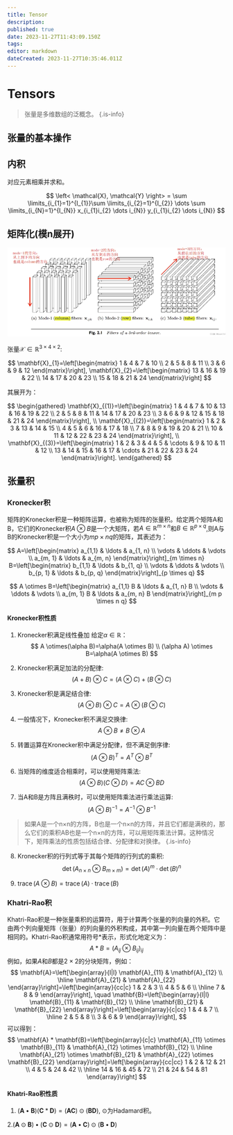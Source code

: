 ```yaml
---
title: Tensor
description: 
published: true
date: 2023-11-27T11:43:09.150Z
tags: 
editor: markdown
dateCreated: 2023-11-27T10:35:46.011Z
---
```


# Tensors

> 张量是多维数组的泛概念。
{.is-info}

## 张量的基本操作
## 内积

对应元素相乘并求和。

$$
\left< \mathcal{X}, \mathcal{Y} \right> = \sum \limits_{i_{1}=1}^{I_{1}}\sum \limits_{i_{2}=1}^{I_{2}} \dots \sum \limits_{i_{N}=1}^{I_{N}} x_{i_{1}i_{2} \dots i_{N}} y_{i_{1}i_{2} \dots i_{N}}
$$

## 矩阵化(模n展开)

<img src='/面上/模n展开.png'>

张量$\mathcal{X} \in \mathbb{R}^{3\times 4\times 2}$:

$$
\mathbf{X}_{1}=\left[\begin{matrix}
1 & 4 & 7 & 10 \\
2 & 5 & 8 & 11 \\
3 & 6 & 9 & 12
\end{matrix}\right], \mathbf{X}_{2}=\left[\begin{matrix}
13 & 16 & 19 & 22 \\
14 & 17 & 20 & 23 \\
15 & 18 & 21 & 24
\end{matrix}\right]
$$

其展开为：

$$
\begin{gathered}
\mathbf{X}_{(1)}=\left[\begin{matrix}
1 & 4 & 7 & 10 & 13 & 16 & 19 & 22 \\
2 & 5 & 8 & 11 & 14 & 17 & 20 & 23 \\
3 & 6 & 9 & 12 & 15 & 18 & 21 & 24
\end{matrix}\right], \\
\mathbf{X}_{(2)}=\left[\begin{matrix}
1 & 2 & 3 & 13 & 14 & 15 \\
4 & 5 & 6 & 16 & 17 & 18 \\
7 & 8 & 9 & 19 & 20 & 21 \\
10 & 11 & 12 & 22 & 23 & 24
\end{matrix}\right], \\
\mathbf{X}_{(3)}=\left[\begin{matrix}
1 & 2 & 3 & 4 & 5 & \cdots & 9 & 10 & 11 & 12 \\
13 & 14 & 15 & 16 & 17 & \cdots & 21 & 22 & 23 & 24
\end{matrix}\right].
\end{gathered}
$$

## 张量积
### Kronecker积

矩阵的Kronecker积是一种矩阵运算，也被称为矩阵的张量积。给定两个矩阵A和B，它们的Kronecker积$A \otimes B$是一个大矩阵，若$A \in \mathbb{R}^{m\times n}$和$B \in \mathbb{R}^{p\times q}$,则A与B的Kronecker积是一个大小为$mp \times nq$的矩阵，其表述为：

$$
A=\left[\begin{matrix}
a_{1,1} & \ldots & a_{1, n} \\
\vdots & \ddots & \vdots \\
a_{m, 1} & \ldots & a_{m, n}
\end{matrix}\right]_{m \times n} B=\left[\begin{matrix}
b_{1,1} & \ldots & b_{1, q} \\
\vdots & \ddots & \vdots \\
b_{p, 1} & \ldots & b_{p, q}
\end{matrix}\right]_{p \times q}
$$

$$
A \otimes B=\left[\begin{matrix}
a_{1,1} B & \ldots & a_{1, n} B \\
\vdots & \ddots & \vdots \\
a_{m, 1} B & \ldots & a_{m, n} B
\end{matrix}\right]_{m p \times n q}
$$

#### Kronecker积性质
1. Kronecker积满足线性叠加
给定$\alpha \in \mathbb{R}$：
$$
A \otimes(\alpha B)=\alpha(A \otimes B) \\
(\alpha A) \otimes B=\alpha(A \otimes B)
$$

2. Kronecker积满足加法的分配律: 
$$
(A+B) \otimes C=(A \otimes C)+(B \otimes C)
$$

3. Kronecker积是满足结合律: 
$$
(A \otimes B) \otimes C=A \otimes(B \otimes C)
$$

4. 一般情况下，Kronecker积不满足交换律: 
$$
A \otimes B \neq B \otimes A
$$

5. 转置运算在Kronecker积中满足分配律，但不满足倒序律: 
$$
(A \otimes B)^T=A^T \otimes B^T
$$

6. 当矩阵的维度适合相乘时，可以使用矩阵乘法:
$$
(A \otimes B)(C \otimes D)=A C \otimes B D
$$

7. 当A和B是方阵且满秩时，可以使用矩阵乘法进行乘法运算:
$$
(A \otimes B)^{-1}=A^{-1} \otimes B^{-1}
$$

> 如果A是一个n×n的方阵，B也是一个n×n的方阵，并且它们都是满秩的，那么它们的乘积AB也是一个n×n的方阵，可以用矩阵乘法计算。这种情况下，矩阵乘法的性质包括结合律、分配律和对换律。
{.is-info}

8. Kronecker积的行列式等于其每个矩阵的行列式的乘积:
$$
\operatorname{det}\left(A_{n \times n} \otimes B_{m \times m}\right)=\operatorname{det}(A)^m \cdot \operatorname{det}(B)^n
$$

9. $\operatorname{trace}(A \otimes B)=\operatorname{trace}(A) \cdot \operatorname{trace}(B)$

### Khatri-Rao积

Khatri-Rao积是一种张量乘积的运算符，用于计算两个张量的列向量的外积。它由两个列向量矩阵（张量）的列向量的外积构成，其中第一列向量在两个矩阵中是相同的。Khatri-Rao积通常用符号$*$表示，形式化地定义为：
$$
A * B=\left(A_{i j} \otimes B_{i j}\right)_{i j}
$$
例如，如果$A$和$B$都是$2\times 2$的分块矩阵，例如：
$$
\mathbf{A}=\left[\begin{array}{l|l}
\mathbf{A}_{11} & \mathbf{A}_{12} \\
\hline \mathbf{A}_{21} & \mathbf{A}_{22}
\end{array}\right]=\left[\begin{array}{cc|c}
1 & 2 & 3 \\
4 & 5 & 6 \\
\hline 7 & 8 & 9
\end{array}\right], \quad \mathbf{B}=\left[\begin{array}{l|l}
\mathbf{B}_{11} & \mathbf{B}_{12} \\
\hline \mathbf{B}_{21} & \mathbf{B}_{22}
\end{array}\right]=\left[\begin{array}{c|cc}
1 & 4 & 7 \\
\hline 2 & 5 & 8 \\
3 & 6 & 9
\end{array}\right],
$$
可以得到：
$$
\mathbf{A} * \mathbf{B}=\left[\begin{array}{c|c}
\mathbf{A}_{11} \otimes \mathbf{B}_{11} & \mathbf{A}_{12} \otimes \mathbf{B}_{12} \\
\hline \mathbf{A}_{21} \otimes \mathbf{B}_{21} & \mathbf{A}_{22} \otimes \mathbf{B}_{22}
\end{array}\right]=\left[\begin{array}{cc|cc}
1 & 2 & 12 & 21 \\
4 & 5 & 24 & 42 \\
\hline 14 & 16 & 45 & 72 \\
21 & 24 & 54 & 81
\end{array}\right]
$$

#### Khatri-Rao积性质
1. $(\mathbf{A} \bullet \mathbf{B})(\mathbf{C} * \mathbf{D})=(\mathbf{A C}) \odot(\mathbf{B D})$, $\odot$为Hadamard积。

2.$(\mathbf{A} \odot \mathbf{B}) \bullet(\mathbf{C} \odot \mathbf{D})=(\mathbf{A} \bullet \mathbf{C}) \odot(\mathbf{B} \bullet \mathbf{D})$
